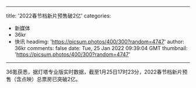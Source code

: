 
---
title: '2022春节档新片预售破2亿'
categories: 
 - 新媒体
 - 36kr
 - 快讯
headimg: 'https://picsum.photos/400/300?random=4747'
author: 36kr
comments: false
date: Tue, 25 Jan 2022 09:39:04 GMT
thumbnail: 'https://picsum.photos/400/300?random=4747'
---

<div>   
36氪获悉，据灯塔专业版实时数据，截至1月25日17时23分，2022春节档新片预售（含点映）总票房已突破2亿。  
</div>
            